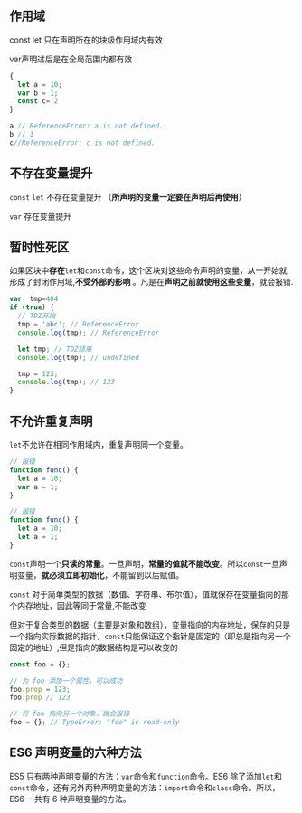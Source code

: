 
##  作用域

const let 只在声明所在的块级作用域内有效

var声明过后是在全局范围内都有效

```javascript
{
  let a = 10;
  var b = 1;
  const c= 2
}

a // ReferenceError: a is not defined.
b // 1
c//ReferenceError: c is not defined.
```


## 不存在变量提升

`const` `let` 不存在变量提升 （**所声明的变量一定要在声明后再使用**）

`var` 存在变量提升


## 暂时性死区

如果区块中**存在**`let`和`const`命令，这个区块对这些命令声明的变量，从一开始就形成了封闭作用域,**不受外部的影响** 。凡是在**声明之前就使用这些变量**，就会报错.

```javascript
var  tmp=404
if (true) {
  // TDZ开始
  tmp = 'abc'; // ReferenceError
  console.log(tmp); // ReferenceError

  let tmp; // TDZ结束
  console.log(tmp); // undefined

  tmp = 123;
  console.log(tmp); // 123
}
```


## 不允许重复声明

`let`不允许在相同作用域内，重复声明同一个变量。

```javascript
// 报错
function func() {
  let a = 10;
  var a = 1;
}

// 报错
function func() {
  let a = 10;
  let a = 1;
}
```

`const`声明一个**只读的常量**。一旦声明，**常量的值就不能改变**。所以`const`一旦声明变量，**就必须立即初始化**，不能留到以后赋值。

`const` 对于简单类型的数据（数值、字符串、布尔值），值就保存在变量指向的那个内存地址，因此等同于常量,不能改变

但对于复合类型的数据（主要是对象和数组），变量指向的内存地址，保存的只是一个指向实际数据的指针，`const`只能保证这个指针是固定的（即总是指向另一个固定的地址）,但是指向的数据结构是可以改变的

```javascript
const foo = {};

// 为 foo 添加一个属性，可以成功
foo.prop = 123;
foo.prop // 123

// 将 foo 指向另一个对象，就会报错
foo = {}; // TypeError: "foo" is read-only
```


## ES6 声明变量的六种方法

ES5 只有两种声明变量的方法：`var`命令和`function`命令。ES6 除了添加`let`和`const`命令，还有另外两种声明变量的方法：`import`命令和`class`命令。所以，ES6 一共有 6 种声明变量的方法。
